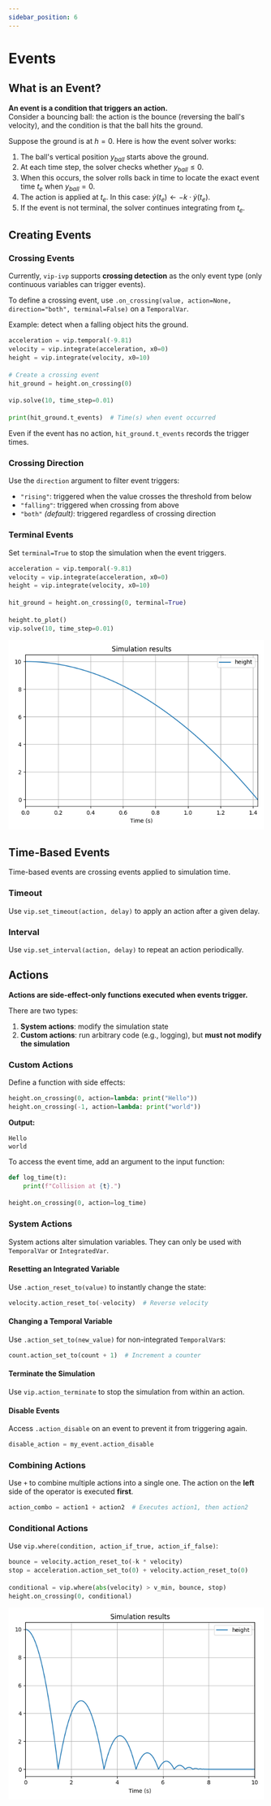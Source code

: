```yaml
---
sidebar_position: 6
---
```


# Events

## What is an Event?

**An event is a condition that triggers an action.**  
Consider a bouncing ball: the action is the bounce (reversing the ball's velocity), and the condition is that the ball hits the ground.

Suppose the ground is at $h = 0$. Here is how the event solver works:

1. The ball's vertical position $y_{ball}$ starts above the ground.
2. At each time step, the solver checks whether $y_{ball} \leq 0$.
3. When this occurs, the solver rolls back in time to locate the exact event time $t_e$ when $y_{ball} = 0$.
4. The action is applied at $t_e$. In this case: $\dot{y}(t_e) \leftarrow -k \cdot \dot{y}(t_e)$.
5. If the event is not terminal, the solver continues integrating from $t_e$.

## Creating Events

### Crossing Events

Currently, `vip-ivp` supports **crossing detection** as the only event type (only continuous variables can trigger events).

To define a crossing event, use `.on_crossing(value, action=None, direction="both", terminal=False)` on a `TemporalVar`.

Example: detect when a falling object hits the ground.

```python
acceleration = vip.temporal(-9.81)
velocity = vip.integrate(acceleration, x0=0)
height = vip.integrate(velocity, x0=10)

# Create a crossing event
hit_ground = height.on_crossing(0)

vip.solve(10, time_step=0.01)

print(hit_ground.t_events)  # Time(s) when event occurred
```

Even if the event has no action, `hit_ground.t_events` records the trigger times.

### Crossing Direction

Use the `direction` argument to filter event triggers:

- `"rising"`: triggered when the value crosses the threshold from below
- `"falling"`: triggered when crossing from above
- `"both"` _(default)_: triggered regardless of crossing direction

### Terminal Events

Set `terminal=True` to stop the simulation when the event triggers.

```python
acceleration = vip.temporal(-9.81)
velocity = vip.integrate(acceleration, x0=0)
height = vip.integrate(velocity, x0=10)

hit_ground = height.on_crossing(0, terminal=True)

height.to_plot()
vip.solve(10, time_step=0.01)
```

![Terminal event](./images/terminal_event.png)

## Time-Based Events

Time-based events are crossing events applied to simulation time.

### Timeout

Use `vip.set_timeout(action, delay)` to apply an action after a given delay.

### Interval

Use `vip.set_interval(action, delay)` to repeat an action periodically.

## Actions

**Actions are side-effect-only functions executed when events trigger.**

There are two types:

1. **System actions**: modify the simulation state
2. **Custom actions**: run arbitrary code (e.g., logging), but **must not modify the simulation**

### Custom Actions

Define a function with side effects:

```python
height.on_crossing(0, action=lambda: print("Hello"))
height.on_crossing(-1, action=lambda: print("world"))
```

**Output:**

```
Hello
world
```

To access the event time, add an argument to the input function:

```python
def log_time(t):
    print(f"Collision at {t}.")

height.on_crossing(0, action=log_time)
```

### System Actions

System actions alter simulation variables. They can only be used with `TemporalVar` or `IntegratedVar`.

#### Resetting an Integrated Variable

Use `.action_reset_to(value)` to instantly change the state:

```python
velocity.action_reset_to(-velocity)  # Reverse velocity
```

#### Changing a Temporal Variable

Use `.action_set_to(new_value)` for non-integrated `TemporalVar`s:

```python
count.action_set_to(count + 1)  # Increment a counter
```

#### Terminate the Simulation

Use `vip.action_terminate` to stop the simulation from within an action.

#### Disable Events

Access `.action_disable` on an event to prevent it from triggering again.

```python
disable_action = my_event.action_disable
```

### Combining Actions

Use `+` to combine multiple actions into a single one. The action on the **left** side of the operator is executed **first**.

```python
action_combo = action1 + action2  # Executes action1, then action2
```

### Conditional Actions

Use `vip.where(condition, action_if_true, action_if_false)`:

```python
bounce = velocity.action_reset_to(-k * velocity)
stop = acceleration.action_set_to(0) + velocity.action_reset_to(0)

conditional = vip.where(abs(velocity) > v_min, bounce, stop)
height.on_crossing(0, conditional)
```

![Conditional bounce](./images/conditional_action.png)
